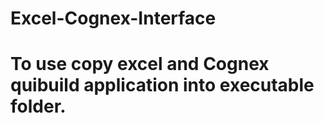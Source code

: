# Excel-Cognex-Interface
# To use copy excel and Cognex quibuild application into executable folder.
